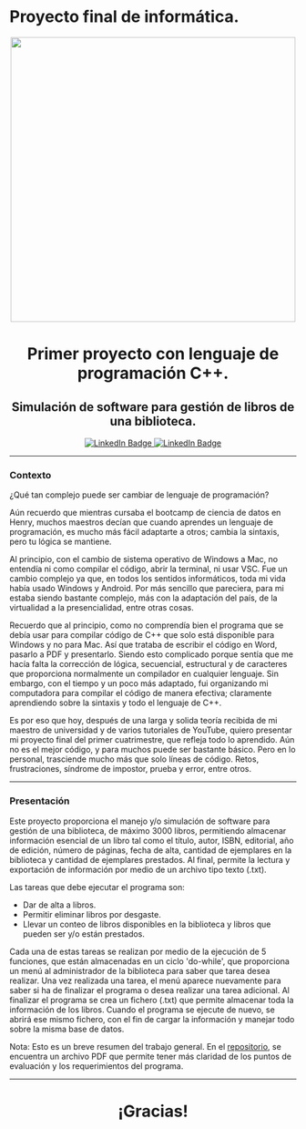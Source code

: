 # Proyecto final de informática.

<div id = "header" align = "center">
  <img = src = "https://i.pinimg.com/564x/e4/56/94/e4569443714172f2773aea229195685c.jpg" width = "500" />
    <h1 align = 'Center'> Primer proyecto con lenguaje de programación C++. </>
    <h2 align = 'Center'> Simulación de software para gestión de libros de una biblioteca. 
    </2>
</div>
      
<div id ='badges' align = 'center'>
  <a href = 'https://www.linkedin.com/in/carlos-martinez08'>
    <img src = 'https://img.shields.io/badge/LinkedIn-0077B5?style=for-the-badge&logo=linkedin&logoColor=white' alt = 'LinkedIn Badge' />

  <a href = 'https://support.apple.com/kb/SP753?locale=es_ES'>
    <img src = 'https://img.shields.io/badge/mac%20os-000000?style=for-the-badge&logo=apple&logoColor=white' alt = 'LinkedIn Badge' />
  </a>
</div> 

---
### Contexto
¿Qué tan complejo puede ser cambiar de lenguaje de programación? 

Aún recuerdo que mientras cursaba el bootcamp de ciencia de datos en Henry, muchos maestros decían que cuando aprendes un lenguaje de programación, es mucho más fácil adaptarte a otros; cambia la sintaxis, pero tu lógica se mantiene. 

Al principio, con el cambio de sistema operativo de Windows a Mac, no entendía ni como compilar el código, abrir la terminal, ni usar VSC. Fue un cambio complejo ya que, en todos los sentidos informáticos, toda mi vida había usado Windows y Android. Por más sencillo que pareciera, para mi estaba siendo bastante complejo, más con la adaptación del país, de la virtualidad a la presencialidad, entre otras cosas. 

Recuerdo que al principio, como no comprendía bien el programa que se debía usar para compilar código de C++ que solo está disponible para Windows y no para Mac. Así que trataba de escribir el código en Word, pasarlo a PDF y presentarlo. Siendo esto complicado porque sentía que me hacía falta la corrección de lógica, secuencial, estructural y de caracteres que proporciona normalmente un compilador en cualquier lenguaje. Sin embargo, con el tiempo y un poco más adaptado, fui organizando mi computadora para compilar el código de manera efectiva; claramente aprendiendo sobre la sintaxis y todo el lenguaje de C++. 

Es por eso que hoy, después de una larga y solida teoría recibida de mi maestro de universidad y de varios tutoriales de YouTube, quiero presentar mi proyecto final del primer cuatrimestre, que refleja todo lo aprendido. Aún no es el mejor código, y para muchos puede ser bastante básico. Pero en lo personal, trasciende mucho más que solo líneas de código. Retos, frustraciones, síndrome de impostor, prueba y error, entre otros. 

---
### Presentación

Este proyecto proporciona el manejo y/o simulación de software para gestión de una biblioteca, de máximo 3000 libros, permitiendo almacenar información esencial de un libro tal como el título, autor, ISBN, editorial, año de edición, número de páginas, fecha de alta, cantidad de ejemplares en la biblioteca y cantidad de ejemplares prestados. Al final, permite la lectura y exportación de información por medio de un archivo tipo texto (.txt).  

Las tareas que debe ejecutar el programa son:

-	Dar de alta a libros.
-	Permitir eliminar libros por desgaste. 
-	Llevar un conteo de libros disponibles en la biblioteca y libros que pueden ser y/o están prestados. 

Cada una de estas tareas se realizan por medio de la ejecución de 5 funciones, que están almacenadas en un ciclo 'do-while', que proporciona un menú al administrador de la biblioteca para saber que tarea desea realizar. Una vez realizada una tarea, el menú aparece nuevamente para saber si ha de finalizar el programa o desea realizar una tarea adicional. Al finalizar el programa se crea un fichero (.txt) que permite almacenar toda la información de los libros. Cuando el programa se ejecute de nuevo, se abrirá ese mismo fichero, con el fin de cargar la información y manejar todo sobre la misma base de datos.

Nota: Esto es un breve resumen del trabajo general. En el [repositorio](https://github.com/smartinez24/proyecto_final_informatica.git), se encuentra un archivo PDF que permite tener más claridad de los puntos de evaluación y los requerimientos del programa.

---
  
<div id = "header" align = "center">
  <h1 align = 'Center'> ¡Gracias! </>
</div>
